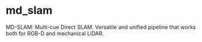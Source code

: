 # md_slam
MD-SLAM: Multi-cue Direct SLAM. Versatile and unified pipeline that works both for RGB-D and mechanical LiDAR. 
